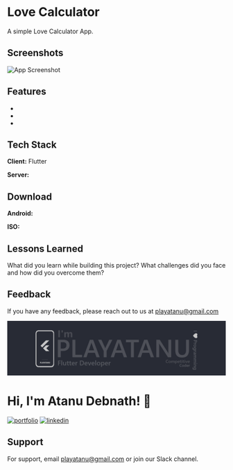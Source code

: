 
# Love Calculator

A simple Love Calculator App.


## Screenshots

![App Screenshot](https://github.com/playatanu/assets/blob/main/lovecalculator.gif?raw=true)

  
## Features

- 
- 
- 


  
## Tech Stack

**Client:** Flutter

**Server:** 

  
## Download

**Android:** 

**ISO:** 
## Lessons Learned

What did you learn while building this project? What challenges did you face and how did you overcome them?

  
## Feedback

If you have any feedback, please reach out to us at playatanu@gmail.com

  
![Logo](https://github.com/playatanu/playatanu/raw/main/playatanu.png?raw=true)

    
# Hi, I'm Atanu Debnath! 👋

  

[![portfolio](https://img.shields.io/badge/my_portfolio-000?style=for-the-badge&logo=ko-fi&logoColor=white)](https://playatanu.github.io/)
[![linkedin](https://img.shields.io/badge/linkedin-0A66C2?style=for-the-badge&logo=linkedin&logoColor=white)](https://www.linkedin.com/playatanu)


  
## Support

For support, email playatanu@gmail.com or join our Slack channel.
